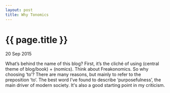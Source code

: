 ```yaml
---
layout: post
title: Why Tonomics
---
```


{{ page.title }}
================

<p class="meta">20 Sep 2015</p>
What’s behind the name of this blog?
First, it’s the cliché of using (central theme of blog/book) + (nomics). Think about Freakonomics.
So why choosing ‘to’? There are many reasons, but mainly to refer to the preposition ‘to‘. The best word I’ve found to describe ‘purposefulness’, the main driver of modern society.
It's also a good starting point in my criticism.